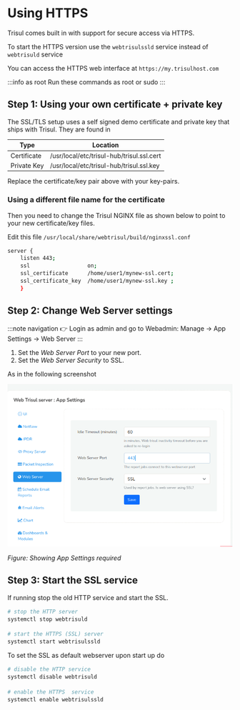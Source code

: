 # Using HTTPS

Trisul comes built in with support for secure access via HTTPS.

To start the HTTPS version use the `webtrisulssld` service instead of `webtrisuld` service


You can access the HTTPS web interface at  `https://my.trisulhost.com`


:::info as root
Run these commands as root or sudo
:::


## Step 1: Using your own certificate + private key

The SSL/TLS setup uses a self signed demo certificate and private key that ships with Trisul.  They are found in

| Type | Location|
| ------------------------- | ----------------------------------------- |
| Certificate               | /usr/local/etc/trisul-hub/trisul.ssl.cert |
| Private Key | /usr/local/etc/trisul-hub/trisul.ssl.key |

Replace the certificate/key pair above with your key-pairs.


### Using a different file name for the certificate

Then you need to change the Trisul NGINX file as shown below to point to your new certificate/key files.

Edit this file `/usr/local/share/webtrisul/build/nginxssl.conf`


```bash {4,5}
server {
    listen 443;
    ssl                  on;
    ssl_certificate      /home/user1/mynew-ssl.cert;
    ssl_certificate_key  /home/user1/mynew-ssl.key ;
    }
```



## Step 2: Change Web Server settings


:::note navigation
:point_right:  Login as admin and go to Webadmin: Manage &rarr; App Settings &rarr; Web Server
:::



1. Set the *Web Server Port* to  your new port. 
2. Set the *Web Server Security* to SSL.

As in the following screenshot

![enable https](images/changehttps-1.png)

*Figure: Showing App Settings required*


## Step 3: Start the SSL service 


If running stop the old HTTP service and start the SSL. 

```bash
# stop the HTTP server 
systemctl stop webtrisuld 

# start the HTTPS (SSL) server 
systemctl start webtrisulssld
```

To set the SSL as default webserver upon start up do 

```bash
# disable the HTTP service 
systemctl disable webtrisuld

# enable the HTTPS  service 
systemctl enable webtrisulssld
```
